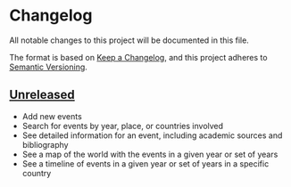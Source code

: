 # Changelog

All notable changes to this project will be documented in this file.

The format is based on [Keep a Changelog](https://keepachangelog.com/en/1.0.0/),
and this project adheres to [Semantic Versioning](https://semver.org/spec/v2.0.0.html).

## [Unreleased]
- Add new events
- Search for events by year, place, or countries involved
- See detailed information for an event, including academic sources and bibliography
- See a map of the world with the events in a given year or set of years
- See a timeline of events in a given year or set of years in a specific country


[unreleased]: https://github.com/eBernalZ/vishis/